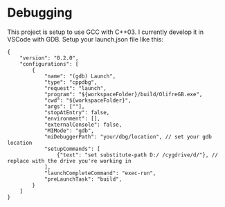 # Debugging

This project is setup to use GCC with C++03. I currently develop it in VSCode with GDB. Setup your launch.json file like this:

```
{
    "version": "0.2.0",
    "configurations": [
        {
            "name": "(gdb) Launch",
            "type": "cppdbg",
            "request": "launch",
            "program": "${workspaceFolder}/build/OlifreGB.exe",
            "cwd": "${workspaceFolder}",
            "args": [""],
            "stopAtEntry": false,
            "environment": [],
            "externalConsole": false,
            "MIMode": "gdb",
            "miDebuggerPath": "your/dbg/location", // set your gdb location
            "setupCommands": [
                {"text": "set substitute-path D:/ /cygdrive/d/"}, // replace with the drive you're working in
            ],
            "launchCompleteCommand": "exec-run",
            "preLaunchTask": "build",
        }
    ]
}
```